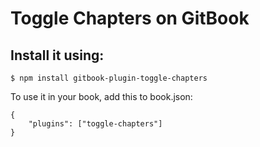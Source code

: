 # Toggle Chapters on GitBook

## Install it using:

```$ npm install gitbook-plugin-toggle-chapters```

To use it in your book, add this to book.json:
```
{
    "plugins": ["toggle-chapters"]
}
```
